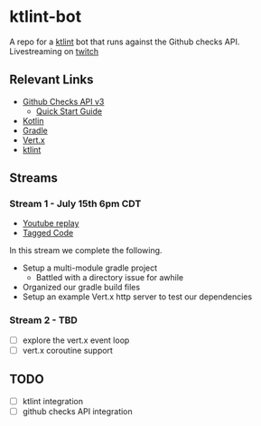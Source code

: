 # ktlint-bot
A repo for a [ktlint](https://ktlint.github.io/) bot that runs against the Github checks API. Livestreaming on [twitch](https://www.twitch.tv/zsiegel87/)

## Relevant Links
- [Github Checks API v3](https://developer.github.com/v3/checks/)
	- [Quick Start Guide](https://developer.github.com/apps/quickstart-guides/creating-ci-tests-with-the-checks-api/)
- [Kotlin](https://kotlinlang.org/)
- [Gradle](https://gradle.org/)
- [Vert.x](https://vertx.io/)
- [ktlint](https://ktlint.github.io/)

## Streams

### Stream 1 - July 15th 6pm CDT
- [Youtube replay](https://youtu.be/wIsFEgrNLsc?t=697)
- [Tagged Code](https://github.com/zsiegel/ktlint-bot/releases/tag/stream-01)

In this stream we complete the following.
- Setup a multi-module gradle project
	- Battled with a directory issue for awhile
- Organized our gradle build files
- Setup an example Vert.x http server to test our dependencies

### Stream 2 - TBD
- [ ] explore the vert.x event loop
- [ ] vert.x coroutine support

## TODO
- [ ] ktlint integration
- [ ] github checks API integration 